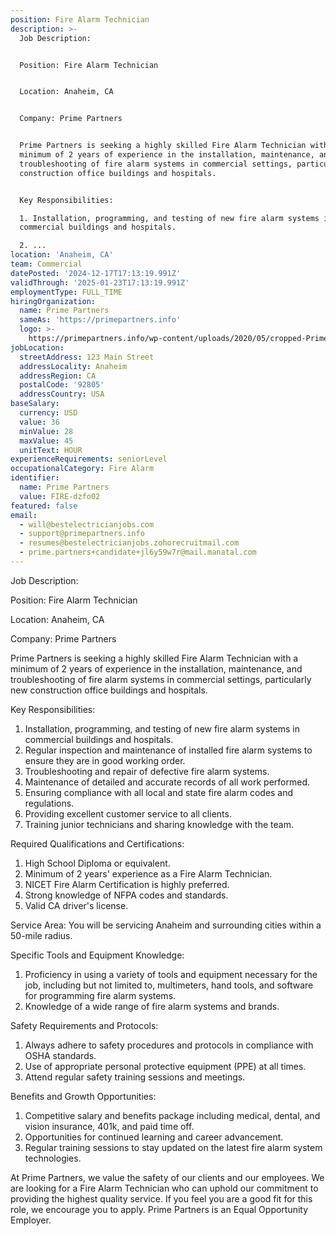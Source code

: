 ```yaml
---
position: Fire Alarm Technician
description: >-
  Job Description:


  Position: Fire Alarm Technician


  Location: Anaheim, CA


  Company: Prime Partners


  Prime Partners is seeking a highly skilled Fire Alarm Technician with a
  minimum of 2 years of experience in the installation, maintenance, and
  troubleshooting of fire alarm systems in commercial settings, particularly new
  construction office buildings and hospitals. 


  Key Responsibilities:

  1. Installation, programming, and testing of new fire alarm systems in
  commercial buildings and hospitals.

  2. ...
location: 'Anaheim, CA'
team: Commercial
datePosted: '2024-12-17T17:13:19.991Z'
validThrough: '2025-01-23T17:13:19.991Z'
employmentType: FULL_TIME
hiringOrganization:
  name: Prime Partners
  sameAs: 'https://primepartners.info'
  logo: >-
    https://primepartners.info/wp-content/uploads/2020/05/cropped-Prime-Partners-Logo-NO-BG-1-1.png
jobLocation:
  streetAddress: 123 Main Street
  addressLocality: Anaheim
  addressRegion: CA
  postalCode: '92805'
  addressCountry: USA
baseSalary:
  currency: USD
  value: 36
  minValue: 28
  maxValue: 45
  unitText: HOUR
experienceRequirements: seniorLevel
occupationalCategory: Fire Alarm
identifier:
  name: Prime Partners
  value: FIRE-dzfo02
featured: false
email:
  - will@bestelectricianjobs.com
  - support@primepartners.info
  - resumes@bestelectricianjobs.zohorecruitmail.com
  - prime.partners+candidate+jl6y59w7r@mail.manatal.com
---
```




Job Description:

Position: Fire Alarm Technician

Location: Anaheim, CA

Company: Prime Partners

Prime Partners is seeking a highly skilled Fire Alarm Technician with a minimum of 2 years of experience in the installation, maintenance, and troubleshooting of fire alarm systems in commercial settings, particularly new construction office buildings and hospitals. 

Key Responsibilities:
1. Installation, programming, and testing of new fire alarm systems in commercial buildings and hospitals.
2. Regular inspection and maintenance of installed fire alarm systems to ensure they are in good working order.
3. Troubleshooting and repair of defective fire alarm systems.
4. Maintenance of detailed and accurate records of all work performed.
5. Ensuring compliance with all local and state fire alarm codes and regulations.
6. Providing excellent customer service to all clients.
7. Training junior technicians and sharing knowledge with the team.

Required Qualifications and Certifications:
1. High School Diploma or equivalent.
2. Minimum of 2 years' experience as a Fire Alarm Technician.
3. NICET Fire Alarm Certification is highly preferred.
4. Strong knowledge of NFPA codes and standards.
5. Valid CA driver's license.

Service Area:
You will be servicing Anaheim and surrounding cities within a 50-mile radius.

Specific Tools and Equipment Knowledge:
1. Proficiency in using a variety of tools and equipment necessary for the job, including but not limited to, multimeters, hand tools, and software for programming fire alarm systems.
2. Knowledge of a wide range of fire alarm systems and brands.

Safety Requirements and Protocols:
1. Always adhere to safety procedures and protocols in compliance with OSHA standards.
2. Use of appropriate personal protective equipment (PPE) at all times.
3. Attend regular safety training sessions and meetings.

Benefits and Growth Opportunities:
1. Competitive salary and benefits package including medical, dental, and vision insurance, 401k, and paid time off.
2. Opportunities for continued learning and career advancement.
3. Regular training sessions to stay updated on the latest fire alarm system technologies.

At Prime Partners, we value the safety of our clients and our employees. We are looking for a Fire Alarm Technician who can uphold our commitment to providing the highest quality service. If you feel you are a good fit for this role, we encourage you to apply. Prime Partners is an Equal Opportunity Employer.
